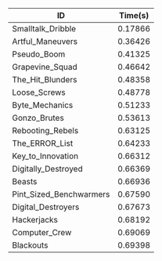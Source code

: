 |ID|Time(s)|
|-|-|
|Smalltalk_Dribble|0.17866|
|Artful_Maneuvers|0.36426|
|Pseudo_Boom|0.41325|
|Grapevine_Squad|0.46642|
|The_Hit_Blunders|0.48358|
|Loose_Screws|0.48778|
|Byte_Mechanics|0.51233|
|Gonzo_Brutes|0.53613|
|Rebooting_Rebels|0.63125|
|The_ERROR_List|0.64233|
|Key_to_Innovation|0.66312|
|Digitally_Destroyed|0.66369|
|Beasts|0.66936|
|Pint_Sized_Benchwarmers|0.67590|
|Digital_Destroyers|0.67673|
|Hackerjacks|0.68192|
|Computer_Crew|0.69069|
|Blackouts|0.69398|
